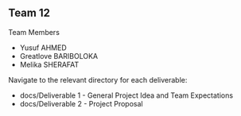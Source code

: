 ## Team 12

Team Members
- Yusuf AHMED
- Greatlove BARIBOLOKA
- Melika SHERAFAT

Navigate to the relevant directory for each deliverable:
- docs/Deliverable 1 - General Project Idea and Team Expectations
- docs/Deliverable 2 - Project Proposal
